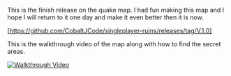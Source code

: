 
This is the finish release on the quake map. I had fun making this map and I hope I will return to it one day and make it even better then it is now. 

[https://github.com/CobaltJCode/singleplayer-ruins/releases/tag/V.1.0]

This is the walkthrough video of the map along with how to find the secret areas.

[![Walkthrough Video](https://github.com/user-attachments/assets/056a13e7-d334-47a1-bce2-cb95af4dae5f)](https://youtu.be/voZfEr7Vwb0)
